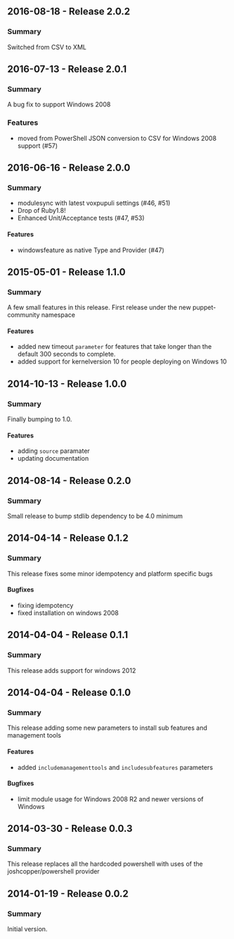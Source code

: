 ## 2016-08-18 - Release 2.0.2
### Summary

  Switched from CSV to XML

## 2016-07-13 - Release 2.0.1
### Summary

  A bug fix to support Windows 2008

### Features
- moved from PowerShell JSON conversion to CSV for Windows 2008 support (#57)

## 2016-06-16 - Release 2.0.0
### Summary
- modulesync with latest voxpupuli settings (#46, #51)
- Drop of Ruby1.8!
- Enhanced Unit/Acceptance tests (#47, #53)

#### Features
- windowsfeature as native Type and Provider (#47)


## 2015-05-01 - Release 1.1.0
### Summary

  A few small features in this release. First release under the new puppet-community namespace

#### Features

- added new timeout `parameter` for features that take longer than the default 300 seconds to complete.
- added support for kernelversion 10 for people deploying on Windows 10

## 2014-10-13 - Release 1.0.0
### Summary

  Finally bumping to 1.0.

#### Features

- adding `source` paramater
- updating documentation

## 2014-08-14 - Release 0.2.0
### Summary

  Small release to bump stdlib dependency to be 4.0 minimum

## 2014-04-14 - Release 0.1.2
### Summary

  This release fixes some minor idempotency and platform specific bugs

#### Bugfixes

- fixing idempotency
- fixed installation on windows 2008

## 2014-04-04 - Release 0.1.1
### Summary

  This release adds support for windows 2012

## 2014-04-04 - Release 0.1.0
### Summary

  This release adding some new parameters to install sub features and management tools

#### Features

- added `includemanagementtools` and `includesubfeatures` parameters

#### Bugfixes

- limit module usage for Windows 2008 R2 and newer versions of Windows


## 2014-03-30 - Release 0.0.3

### Summary

This release replaces all the hardcoded powershell with uses of the joshcopper/powershell provider

## 2014-01-19 - Release 0.0.2
### Summary

Initial version.
